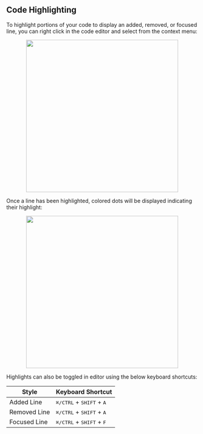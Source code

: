 ## Code Highlighting

To highlight portions of your code to display an added, removed, or focused line, you can right click in the code editor and select from the context menu:

<p align="center">
<img src="https://user-images.githubusercontent.com/6421846/175950540-c22c5868-eca0-4608-9f43-44681dcc3aee.png" width="400"/>
</p>

Once a line has been highlighted, colored dots will be displayed indicating their highlight:

<p align="center">
<img src="https://user-images.githubusercontent.com/6421846/175952152-acd7c0ae-719b-4fb8-89c8-5c6f8f51df19.png" width="400"/>
</p>

Highlights can also be toggled in editor using the below keyboard shortcuts:

| Style        | Keyboard Shortcut                                   |
| ------------ | --------------------------------------------------- |
| Added Line   | <kbd>⌘/CTRL</kbd> + <kbd>SHIFT</kbd> + <kbd>A</kbd> |
| Removed Line | <kbd>⌘/CTRL</kbd> + <kbd>SHIFT</kbd> + <kbd>A</kbd> |
| Focused Line | <kbd>⌘/CTRL</kbd> + <kbd>SHIFT</kbd> + <kbd>F</kbd> |
